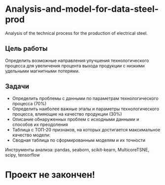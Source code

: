 # Analysis-and-model-for-data-steel-prod
Analysis of the technical process for the production of electrical steel.

## Цель работы
Определить возможные направления улучшения технологического процесса для увеличения процента выхода продукции с низкими удельными магнитными потерями.

## Задачи 
* Определить проблемы с данными по параметрам технологического процесса (70%)
* Определить наиболее важные этапы и параметры технологического процесса, влияющие на качество продукции (30%)
* Описание обнаруженных проблем с исходными данными и способов их преодоления
* Таблица с ТОП-20 признаков, на которых достигается максимальное качество модели:
* Сводная таблица по сформированным моделям и их точности

Инструменты анализа: pandas, seaborn, scikit-kearn, MulticoreTSNE, scipy, tensorflow

# Проект не закончен!
